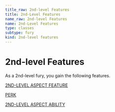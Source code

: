 ```yaml
---
title_raw: 2nd-level Features
title: 2nd-Level Features
name_raw: 2nd-level Features
name: 2nd-Level Features
type: classes
subtype: fury
kind: 2nd-level features
---
```


# 2nd-level Features

As a 2nd-level fury, you gain the following features.

[2ND-LEVEL ASPECT FEATURE](./2nd-Level%20Aspect%20Feature/2nd-Level%20Aspect%20Feature.md)

[PERK](./Perk.md)

[2ND-LEVEL ASPECT ABILITY](./2nd-Level%20Aspect%20Ability/2nd-Level%20Aspect%20Ability.md)
